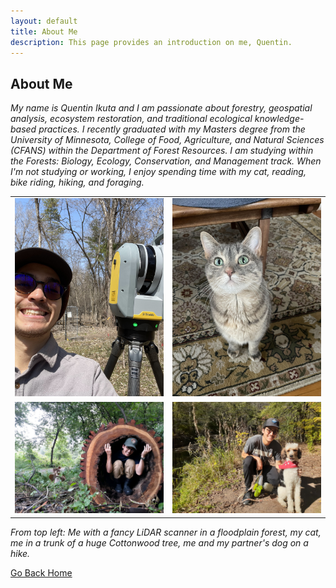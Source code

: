 ```yaml
---
layout: default
title: About Me
description: This page provides an introduction on me, Quentin.
---
```


## About Me

_My name is Quentin Ikuta and I am passionate about forestry, geospatial analysis, ecosystem restoration, and traditional ecological knowledge-based practices. I recently graduated with my Masters degree from the University of Minnesota, College of Food, Agriculture, and Natural Sciences (CFANS) within the Department of Forest Resources. I am studying within the Forests: Biology, Ecology, Conservation, and Management track. When I'm not studying or working, I enjoy spending time with my cat, reading, bike riding, hiking, and foraging._

<table><tr>
<td> <img src="lidar.jpg" alt="Drawing" style="width: 500px;"/> </td>
<td> <img src="dot1.jpg" alt="Drawing" style="width: 500px;"/> </td>
</tr><tr>
<td> <img src="q_tree.JPG" alt="Drawing" style="width: 500px;"/> </td>
<td> <img src="q_annie.jpg" alt="Drawing" style="width: 500px;"/> </td>
</tr></table>

_From top left: Me with a fancy LiDAR  scanner in a floodplain forest, my cat, me in a trunk of a huge Cottonwood tree, me and my partner's dog on a hike._

[Go Back Home](./)
